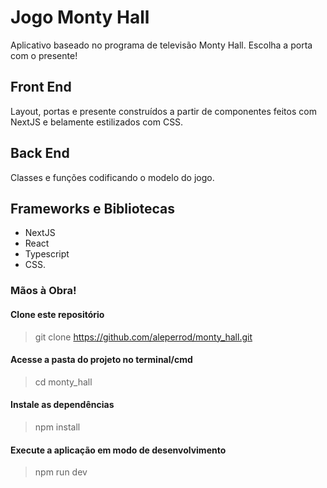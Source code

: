 # Jogo Monty Hall

Aplicativo baseado no programa de televisão Monty Hall. Escolha a porta com o presente!

## Front End

Layout, portas e presente construídos a partir de componentes feitos com NextJS e belamente estilizados com CSS.

## Back End

Classes e funções codificando o modelo do jogo.

## Frameworks e Bibliotecas

- NextJS
- React
- Typescript
- CSS.

### Mãos à Obra!

#### Clone este repositório
> git clone https://github.com/aleperrod/monty_hall.git

#### Acesse a pasta do projeto no terminal/cmd
> cd monty_hall

#### Instale as dependências
> npm install

#### Execute a aplicação em modo de desenvolvimento
> npm run dev
